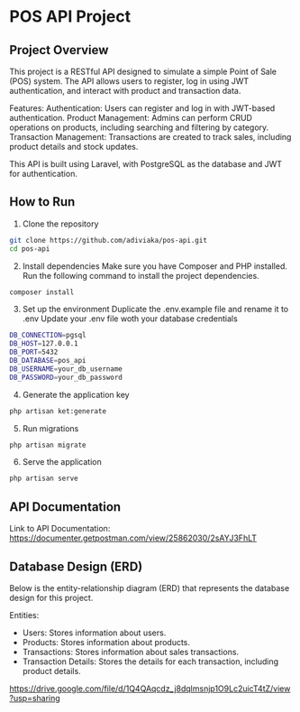 # POS API Project

## Project Overview

This project is a RESTful API designed to simulate a simple Point of Sale (POS) system. The API allows users to register, log in using JWT authentication, and interact with product and transaction data.

Features:
Authentication: Users can register and log in with JWT-based authentication.
Product Management: Admins can perform CRUD operations on products, including searching and filtering by category.
Transaction Management: Transactions are created to track sales, including product details and stock updates.

This API is built using Laravel, with PostgreSQL as the database and JWT for authentication.

## How to Run

1. Clone the repository

```bash
git clone https://github.com/adiviaka/pos-api.git
cd pos-api
```

2. Install dependencies
   Make sure you have Composer and PHP installed. Run the following command to install the project dependencies.

```bash
composer install
```

3. Set up the environment
   Duplicate the .env.example file and rename it to .env
   Update your .env file woth your database credentials

```bash
DB_CONNECTION=pgsql
DB_HOST=127.0.0.1
DB_PORT=5432
DB_DATABASE=pos_api
DB_USERNAME=your_db_username
DB_PASSWORD=your_db_password
```

4. Generate the application key

```bash
php artisan ket:generate
```

5. Run migrations

```bash
php artisan migrate
```

6. Serve the application

```bash
php artisan serve
```

## API Documentation

Link to API Documentation: https://documenter.getpostman.com/view/25862030/2sAYJ3FhLT

## Database Design (ERD)

Below is the entity-relationship diagram (ERD) that represents the database design for this project.

Entities:

-   Users: Stores information about users.
-   Products: Stores information about products.
-   Transactions: Stores information about sales transactions.
-   Transaction Details: Stores the details for each transaction, including product details.

https://drive.google.com/file/d/1Q4QAqcdz_j8dqlmsnjp1O9Lc2uicT4tZ/view?usp=sharing
